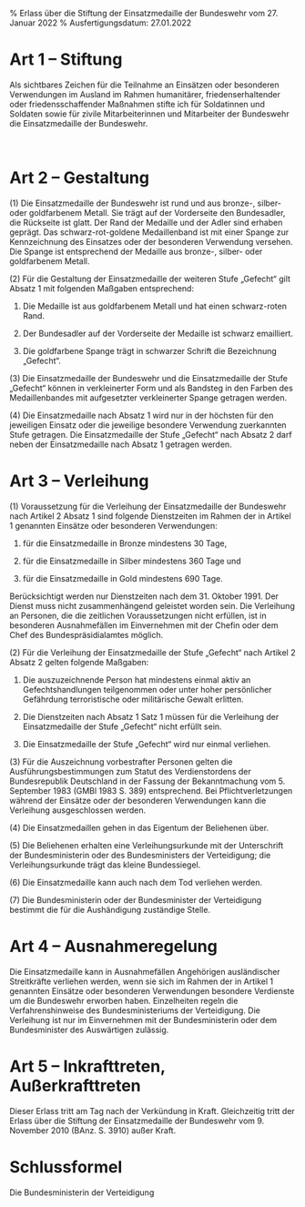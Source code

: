 % Erlass über die Stiftung der Einsatzmedaille der Bundeswehr vom 27. Januar 2022
% Ausfertigungsdatum: 27.01.2022
 
# Art 1 – Stiftung

Als sichtbares Zeichen für die Teilnahme an Einsätzen oder besonderen Verwendungen im Ausland im Rahmen humanitärer, friedenserhaltender oder friedensschaffender Maßnahmen stifte ich für Soldatinnen und Soldaten sowie für zivile Mitarbeiterinnen und Mitarbeiter der Bundeswehr die Einsatzmedaille der Bundeswehr.

 

# Art 2 – Gestaltung

(1) Die Einsatzmedaille der Bundeswehr ist rund und aus bronze-, silber- oder goldfarbenem Metall. Sie trägt auf der Vorderseite den Bundesadler, die Rückseite ist glatt. Der Rand der Medaille und der Adler sind erhaben geprägt. Das schwarz-rot-goldene Medaillenband ist mit einer Spange zur Kennzeichnung des Einsatzes oder der besonderen Verwendung versehen. Die Spange ist entsprechend der Medaille aus bronze-, silber- oder goldfarbenem Metall.

(2) Für die Gestaltung der Einsatzmedaille der weiteren Stufe „Gefecht“ gilt Absatz 1 mit folgenden Maßgaben entsprechend:

1. Die Medaille ist aus goldfarbenem Metall und hat einen schwarz-roten Rand.

2. Der Bundesadler auf der Vorderseite der Medaille ist schwarz emailliert.

3. Die goldfarbene Spange trägt in schwarzer Schrift die Bezeichnung „Gefecht“.

(3) Die Einsatzmedaille der Bundeswehr und die Einsatzmedaille der Stufe „Gefecht“ können in verkleinerter Form und als Bandsteg in den Farben des Medaillenbandes mit aufgesetzter verkleinerter Spange getragen werden.

(4) Die Einsatzmedaille nach Absatz 1 wird nur in der höchsten für den jeweiligen Einsatz oder die jeweilige besondere Verwendung zuerkannten Stufe getragen. Die Einsatzmedaille der Stufe „Gefecht“ nach Absatz 2 darf neben der Einsatzmedaille nach Absatz 1 getragen werden.

# Art 3 – Verleihung

(1) Voraussetzung für die Verleihung der Einsatzmedaille der Bundeswehr nach Artikel 2 Absatz 1 sind folgende Dienstzeiten im Rahmen der in Artikel 1 genannten Einsätze oder besonderen Verwendungen:

1. für die Einsatzmedaille in Bronze mindestens 30 Tage,

2. für die Einsatzmedaille in Silber mindestens 360 Tage und

3. für die Einsatzmedaille in Gold mindestens 690 Tage.

Berücksichtigt werden nur Dienstzeiten nach dem 31. Oktober 1991. Der Dienst muss nicht zusammenhängend geleistet worden sein. Die Verleihung an Personen, die die zeitlichen Voraussetzungen nicht erfüllen, ist in besonderen Ausnahmefällen im Einvernehmen mit der Chefin oder dem Chef des Bundespräsidialamtes möglich.

(2) Für die Verleihung der Einsatzmedaille der Stufe „Gefecht“ nach Artikel 2 Absatz 2 gelten folgende Maßgaben:

1. Die auszuzeichnende Person hat mindestens einmal aktiv an Gefechtshandlungen teilgenommen oder unter hoher persönlicher Gefährdung terroristische oder militärische Gewalt erlitten.

2. Die Dienstzeiten nach Absatz 1 Satz 1 müssen für die Verleihung der Einsatzmedaille der Stufe „Gefecht“ nicht erfüllt sein.

3. Die Einsatzmedaille der Stufe „Gefecht“ wird nur einmal verliehen.

(3) Für die Auszeichnung vorbestrafter Personen gelten die Ausführungsbestimmungen zum Statut des Verdienstordens der Bundesrepublik Deutschland in der Fassung der Bekanntmachung vom 5. September 1983 (GMBl 1983 S. 389) entsprechend. Bei Pflichtverletzungen während der Einsätze oder der besonderen Verwendungen kann die Verleihung ausgeschlossen werden.

(4) Die Einsatzmedaillen gehen in das Eigentum der Beliehenen über.

(5) Die Beliehenen erhalten eine Verleihungsurkunde mit der Unterschrift der Bundesministerin oder des Bundesministers der Verteidigung; die Verleihungsurkunde trägt das kleine Bundessiegel.

(6) Die Einsatzmedaille kann auch nach dem Tod verliehen werden.

(7) Die Bundesministerin oder der Bundesminister der Verteidigung bestimmt die für die Aushändigung zuständige Stelle.

# Art 4 – Ausnahmeregelung

Die Einsatzmedaille kann in Ausnahmefällen Angehörigen ausländischer Streitkräfte verliehen werden, wenn sie sich im Rahmen der in Artikel 1 genannten Einsätze oder besonderen Verwendungen besondere Verdienste um die Bundeswehr erworben haben. Einzelheiten regeln die Verfahrenshinweise des Bundesministeriums der Verteidigung. Die Verleihung ist nur im Einvernehmen mit der Bundesministerin oder dem Bundesminister des Auswärtigen zulässig.

# Art 5 – Inkrafttreten, Außerkrafttreten

Dieser Erlass tritt am Tag nach der Verkündung in Kraft. Gleichzeitig tritt der Erlass über die Stiftung der Einsatzmedaille der Bundeswehr vom 9. November 2010 (BAnz. S. 3910) außer Kraft.

# Schlussformel

Die Bundesministerin der Verteidigung
